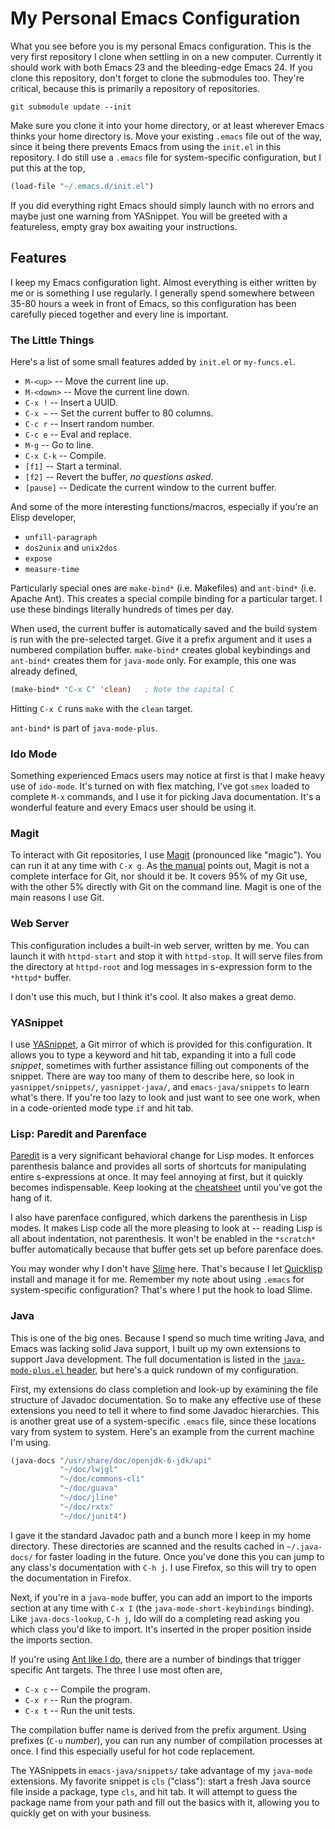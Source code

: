 # My Personal Emacs Configuration

What you see before you is my personal Emacs configuration. This is
the very first repository I clone when settling in on a new
computer. Currently it should work with both Emacs 23 and the
bleeding-edge Emacs 24. If you clone this repository, don't forget to
clone the submodules too. They're critical, because this is primarily
a repository of repositories.

    git submodule update --init

Make sure you clone it into your home directory, or at least wherever
Emacs thinks your home directory is. Move your existing `.emacs` file
out of the way, since it being there prevents Emacs from using the
`init.el` in this repository. I do still use a `.emacs` file for
system-specific configuration, but I put this at the top,

```cl
(load-file "~/.emacs.d/init.el")
```

If you did everything right Emacs should simply launch with no errors
and maybe just one warning from YASnippet. You will be greeted with a
featureless, empty gray box awaiting your instructions.

## Features

I keep my Emacs configuration light. Almost everything is either
written by me or is something I use regularly. I generally spend
somewhere between 35-80 hours a week in front of Emacs, so this
configuration has been carefully pieced together and every line is
important.

### The Little Things

Here's a list of some small features added by `init.el` or
`my-funcs.el`.

* `M-<up>` -- Move the current line up.
* `M-<down>` -- Move the current line down.
* `C-x !` -- Insert a UUID.
* `C-x ~` -- Set the current buffer to 80 columns.
* `C-c r` -- Insert random number.
* `C-c e` -- Eval and replace.
* `M-g` -- Go to line.
* `C-x C-k` -- Compile.
* `[f1]` -- Start a terminal.
* `[f2]` -- Revert the buffer, *no questions asked*.
* `[pause]` -- Dedicate the current window to the current buffer.

And some of the more interesting functions/macros, especially if
you're an Elisp developer,

* `unfill-paragraph`
* `dos2unix` and `unix2dos`
* `expose`
* `measure-time`

Particularly special ones are `make-bind*` (i.e. Makefiles) and
`ant-bind*` (i.e. Apache Ant). This creates a special compile binding
for a particular target. I use these bindings literally hundreds of
times per day.

When used, the current buffer is automatically saved and the build
system is run with the pre-selected target. Give it a prefix argument
and it uses a numbered compilation buffer. `make-bind*` creates global
keybindings and `ant-bind*` creates them for `java-mode` only. For
example, this one was already defined,

```cl
(make-bind* "C-x C" 'clean)   ; Note the capital C
```

Hitting `C-x C` runs `make` with the `clean` target.

`ant-bind*` is part of `java-mode-plus`.

### Ido Mode

Something experienced Emacs users may notice at first is that I make
heavy use of `ido-mode`. It's turned on with flex matching, I've got
`smex` loaded to complete `M-x` commands, and I use it for picking
Java documentation. It's a wonderful feature and every Emacs user
should be using it.

### Magit

To interact with Git repositories, I use
[Magit](http://philjackson.github.com/magit/) (pronounced like
"magic"). You can run it at any time with `C-x g`. As
[the manual](http://philjackson.github.com/magit/magit.html) points
out, Magit is not a complete interface for Git, nor should it be. It
covers 95% of my Git use, with the other 5% directly with Git on the
command line. Magit is one of the main reasons I use Git.

### Web Server

This configuration includes a built-in web server, written by me. You
can launch it with `httpd-start` and stop it with `httpd-stop`. It
will serve files from the directory at `httpd-root` and log messages
in s-expression form to the `*httpd*` buffer.

I don't use this much, but I think it's cool. It also makes a great
demo.

### YASnippet

I use [YASnippet](https://github.com/capitaomorte/yasnippet), a Git
mirror of which is provided for this configuration. It allows you to
type a keyword and hit tab, expanding it into a full code *snippet*,
sometimes with further assistance filling out components of the
snippet. There are way too many of them to describe here, so look in
`yasnippet/snippets/`, `yasnippet-java/`, and `emacs-java/snippets` to
learn what's there. If you're too lazy to look and just want to see
one work, when in a code-oriented mode type `if` and hit tab.

### Lisp: Paredit and Parenface

[Paredit](http://www.emacswiki.org/emacs/ParEdit) is a very
significant behavioral change for Lisp modes. It enforces parenthesis
balance and provides all sorts of shortcuts for manipulating entire
s-expressions at once. It may feel annoying at first, but it quickly
becomes indispensable. Keep looking at the
[cheatsheet](http://www.emacswiki.org/emacs/PareditCheatsheet) until
you've got the hang of it.

I also have parenface configured, which darkens the parenthesis in
Lisp modes. It makes Lisp code all the more pleasing to look at --
reading Lisp is all about indentation, not parenthesis. It won't be
enabled in the `*scratch*` buffer automatically because that buffer
gets set up before parenface does.

You may wonder why I don't have
[Slime](http://common-lisp.net/project/slime/) here. That's because I
let [Quicklisp](http://www.quicklisp.org/) install and manage it for
me. Remember my note about using `.emacs` for system-specific
configuration? That's where I put the hook to load Slime.

### Java

This is one of the big ones. Because I spend so much time writing
Java, and Emacs was lacking solid Java support, I built up my own
extensions to support Java development. The full documentation is
listed in the
[`java-mode-plus.el` header](https://raw.github.com/skeeto/emacs-java/master/java-mode-plus.el),
but here's a quick rundown of my configuration.

First, my extensions do class completion and look-up by examining the
file structure of Javadoc documentation. So to make any effective use
of these extensions you need to tell it where to find some Javadoc
hierarchies. This is another great use of a system-specific `.emacs`
file, since these locations vary from system to system. Here's an
example from the current machine I'm using.

```cl
(java-docs "/usr/share/doc/openjdk-6-jdk/api"
           "~/doc/lwjgl"
		   "~/doc/commons-cli"
		   "~/doc/guava"
		   "~/doc/jline"
		   "~/doc/rxtx"
		   "~/doc/junit4")
```

I gave it the standard Javadoc path and a bunch more I keep in my home
directory. These directories are scanned and the results cached in
`~/.java-docs/` for faster loading in the future. Once you've done
this you can jump to any class's documentation with `C-h j`. I use
Firefox, so this will try to open the documentation in Firefox.

Next, if you're in a `java-mode` buffer, you can add an import to the
imports section at any time with `C-x I` (the
`java-mode-short-keybindings` binding). Like `java-docs-lookup`, `C-h
j`, Ido will do a completing read asking you which class you'd like to
import. It's inserted in the proper position inside the imports
section.

If you're using
[Ant like I do](https://github.com/skeeto/SampleJavaProject), there
are a number of bindings that trigger specific Ant targets. The three
I use most often are,

* `C-x c` -- Compile the program.
* `C-x r` -- Run the program.
* `C-x t` -- Run the unit tests.

The compilation buffer name is derived from the prefix argument. Using
prefixes (`C-u` *number*), you can run any number of compilation
processes at once. I find this especially useful for hot code
replacement.

The YASnippets in `emacs-java/snippets/` take advantage of my
`java-mode` extensions. My favorite snippet is `cls` ("class"): start
a fresh Java source file inside a package, type `cls`, and hit tab. It
will attempt to guess the package name from your path and fill out the
basics with it, allowing you to quickly get on with your business.
